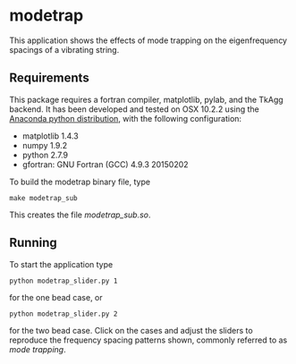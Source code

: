 # modetrap
This application shows the effects of mode trapping on the eigenfrequency spacings of a vibrating string.

## Requirements

This package requires a fortran compiler, matplotlib, pylab, and the TkAgg backend. It has been developed and tested on OSX 10.2.2 using the [Anaconda python distribution](https://store.continuum.io/cshop/anaconda/), with the following configuration:
- matplotlib 1.4.3
- numpy 1.9.2
- python 2.7.9
- gfortran: GNU Fortran (GCC) 4.9.3 20150202

To build the modetrap binary file, type

    make modetrap_sub

This creates the file *modetrap_sub.so*. 

## Running

To start the application type 

    python modetrap_slider.py 1

for the one bead case, or 

    python modetrap_slider.py 2

for the two bead case. Click on the cases and adjust the sliders to reproduce the frequency spacing patterns shown, commonly referred to as _mode trapping_.

